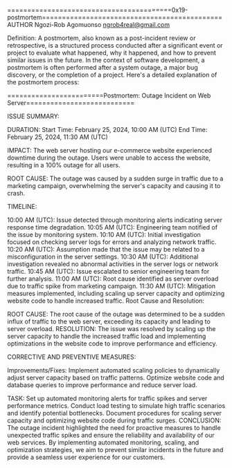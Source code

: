 =========================================0x19-postmortem=============================================
AUTHOR
Ngozi-Rob Agomuonso <ngrob4real@gmail.com>

Definition:
A postmortem, also known as a post-incident review or retrospective, is a structured process conducted after a significant event or project to evaluate what happened, why it happened, and how to prevent similar issues in the future. In the context of software development, a postmortem is often performed after a system outage, a major bug discovery, or the completion of a project. Here's a detailed explanation of the postmortem process:

========================Postmortem: Outage Incident on Web Server===========================

ISSUE SUMMARY:

DURATION:
Start Time: February 25, 2024, 10:00 AM (UTC)
End Time: February 25, 2024, 11:30 AM (UTC)

IMPACT:
The web server hosting our e-commerce website experienced downtime during the outage.
Users were unable to access the website, resulting in a 100% outage for all users.

ROOT CAUSE:
The outage was caused by a sudden surge in traffic due to a marketing campaign, overwhelming the server's capacity and causing it to crash.

TIMELINE:

10:00 AM (UTC): Issue detected through monitoring alerts indicating server response time degradation.
10:05 AM (UTC): Engineering team notified of the issue by monitoring system.
10:10 AM (UTC): Initial investigation focused on checking server logs for errors and analyzing network traffic.
10:20 AM (UTC): Assumption made that the issue may be related to a misconfiguration in the server settings.
10:30 AM (UTC): Additional investigation revealed no abnormal activities in the server logs or network traffic.
10:45 AM (UTC): Issue escalated to senior engineering team for further analysis.
11:00 AM (UTC): Root cause identified as server overload due to traffic spike from marketing campaign.
11:30 AM (UTC): Mitigation measures implemented, including scaling up server capacity and optimizing website code to handle increased traffic.
Root Cause and Resolution:

ROOT CAUSE:
The root cause of the outage was determined to be a sudden influx of traffic to the web server, exceeding its capacity and leading to server overload.
RESOLUTION:
The issue was resolved by scaling up the server capacity to handle the increased traffic load and implementing optimizations in the website code to improve performance and efficiency.

CORRECTIVE AND PREVENTIVE MEASURES:

Improvements/Fixes:
Implement automated scaling policies to dynamically adjust server capacity based on traffic patterns.
Optimize website code and database queries to improve performance and reduce server load.

TASK:
Set up automated monitoring alerts for traffic spikes and server performance metrics.
Conduct load testing to simulate high traffic scenarios and identify potential bottlenecks.
Document procedures for scaling server capacity and optimizing website code during traffic surges.
CONCLUSION:
The outage incident highlighted the need for proactive measures to handle unexpected traffic spikes and ensure the reliability and availability of our web services. By implementing automated monitoring, scaling, and optimization strategies, we aim to prevent similar incidents in the future and provide a seamless user experience for our customers.

